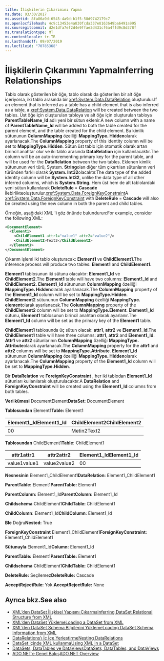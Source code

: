 ```yaml
---
title: İlişkilerin Çıkarımını Yapma
ms.date: 03/30/2017
ms.assetid: 8fa86a9d-6545-4a9d-b1f5-58d9742179c7
ms.openlocfilehash: 4c9c13453e4a830fcda337e8163649ba6491a995
ms.sourcegitcommit: d2e1dfa7ef2d4e9ffae3d431cf6a4ffd9c8d378f
ms.translationtype: MT
ms.contentlocale: tr-TR
ms.lasthandoff: 09/07/2019
ms.locfileid: "70785368"
---
```

# <a name="inferring-relationships"></a><span data-ttu-id="27bdf-102">İlişkilerin Çıkarımını Yapma</span><span class="sxs-lookup"><span data-stu-id="27bdf-102">Inferring Relationships</span></span>
<span data-ttu-id="27bdf-103">Tablo olarak gösterilen bir öğe, tablo olarak da gösterilen bir alt öğe içeriyorsa, iki tablo arasında bir <xref:System.Data.DataRelation> oluşturulur.</span><span class="sxs-lookup"><span data-stu-id="27bdf-103">If an element that is inferred as a table has a child element that is also inferred as a table, a <xref:System.Data.DataRelation> will be created between the two tables.</span></span> <span data-ttu-id="27bdf-104">Üst öğe için oluşturulan tabloya ve alt öğe için oluşturulan tabloya **ParentTableName_Id** adlı yeni bir sütun eklenir.</span><span class="sxs-lookup"><span data-stu-id="27bdf-104">A new column with a name of **ParentTableName_Id** will be added to both the table created for the parent element, and the table created for the child element.</span></span> <span data-ttu-id="27bdf-105">Bu kimlik sütununun **ColumnMapping** özelliği **MappingType. Hidden**olarak ayarlanacak.</span><span class="sxs-lookup"><span data-stu-id="27bdf-105">The **ColumnMapping** property of this identity column will be set to **MappingType.Hidden**.</span></span> <span data-ttu-id="27bdf-106">Sütun üst tablo için otomatik olarak artan birincil anahtar olur ve iki tablo arasında **DataRelation** için kullanılacaktır.</span><span class="sxs-lookup"><span data-stu-id="27bdf-106">The column will be an auto-incrementing primary key for the parent table, and will be used for the **DataRelation** between the two tables.</span></span> <span data-ttu-id="27bdf-107">Eklenen kimlik sütununun veri türü, System. **String**olan diğer tüm çıkartılan sütunların veri türünden farklı olarak **System. Int32**olacaktır.</span><span class="sxs-lookup"><span data-stu-id="27bdf-107">The data type of the added identity column will be **System.Int32**, unlike the data type of all other inferred columns, which is **System.String**.</span></span> <span data-ttu-id="27bdf-108">Hem üst hem de alt tablolardaki yeni sütun kullanılarak **DeleteRule** = **Cascade** ilebirlikteoluşturulur.<xref:System.Data.ForeignKeyConstraint></span><span class="sxs-lookup"><span data-stu-id="27bdf-108">A <xref:System.Data.ForeignKeyConstraint> with **DeleteRule** = **Cascade** will also be created using the new column in both the parent and child tables.</span></span>  
  
 <span data-ttu-id="27bdf-109">Örneğin, aşağıdaki XML 'i göz önünde bulundurun:</span><span class="sxs-lookup"><span data-stu-id="27bdf-109">For example, consider the following XML:</span></span>  
  
```xml  
<DocumentElement>  
  <Element1>  
    <ChildElement1 attr1="value1" attr2="value2"/>  
    <ChildElement2>Text2</ChildElement2>  
  </Element1>  
</DocumentElement>  
```  
  
 <span data-ttu-id="27bdf-110">Çıkarım işlemi iki tablo oluşturacak: **Element1** ve **ChildElement1**.</span><span class="sxs-lookup"><span data-stu-id="27bdf-110">The inference process will produce two tables: **Element1** and **ChildElement1**.</span></span>  
  
 <span data-ttu-id="27bdf-111">**Element1** tablosunun iki sütunu olacaktır: **Element1_Id** ve **ChildElement2**.</span><span class="sxs-lookup"><span data-stu-id="27bdf-111">The **Element1** table will have two columns: **Element1_Id** and **ChildElement2**.</span></span> <span data-ttu-id="27bdf-112">**Element1_Id** sütununun **ColumnMapping** özelliği **MappingType. Hidden**olarak ayarlanacak.</span><span class="sxs-lookup"><span data-stu-id="27bdf-112">The **ColumnMapping** property of the **Element1_Id** column will be set to **MappingType.Hidden**.</span></span> <span data-ttu-id="27bdf-113">**ChildElement2** sütununun **ColumnMapping** özelliği **MappingType. element**olarak ayarlanacak.</span><span class="sxs-lookup"><span data-stu-id="27bdf-113">The **ColumnMapping** property of the **ChildElement2** column will be set to **MappingType.Element**.</span></span> <span data-ttu-id="27bdf-114">**Element1_Id** sütunu, **Element1** tablosunun birincil anahtarı olarak ayarlanır.</span><span class="sxs-lookup"><span data-stu-id="27bdf-114">The **Element1_Id** column will be set as the primary key of the **Element1** table.</span></span>  
  
 <span data-ttu-id="27bdf-115">**ChildElement1** tablosunda üç sütun olacak: **attr1**, **attr2** ve **Element1_Id**.</span><span class="sxs-lookup"><span data-stu-id="27bdf-115">The **ChildElement1** table will have three columns: **attr1**, **attr2** and **Element1_Id**.</span></span> <span data-ttu-id="27bdf-116">**Attr1** ve **attr2** sütunlarının **ColumnMapping** özelliği **MappingType. Attribute**olarak ayarlanacak.</span><span class="sxs-lookup"><span data-stu-id="27bdf-116">The **ColumnMapping** property for the **attr1** and **attr2** columns will be set to **MappingType.Attribute**.</span></span> <span data-ttu-id="27bdf-117">**Element1_Id** sütununun **ColumnMapping** özelliği **MappingType. Hidden**olarak ayarlanacak.</span><span class="sxs-lookup"><span data-stu-id="27bdf-117">The **ColumnMapping** property of the **Element1_Id** column will be set to **MappingType.Hidden**.</span></span>  
  
 <span data-ttu-id="27bdf-118">Bir **DataRelation** ve **ForeignKeyConstraint** , her iki tablodan **Element1_Id** sütunları kullanılarak oluşturulacaktır.</span><span class="sxs-lookup"><span data-stu-id="27bdf-118">A **DataRelation** and **ForeignKeyConstraint** will be created using the **Element1_Id** columns from both tables.</span></span>  
  
 <span data-ttu-id="27bdf-119">**Veri kümesi** DocumentElement</span><span class="sxs-lookup"><span data-stu-id="27bdf-119">**DataSet:** DocumentElement</span></span>  
  
 <span data-ttu-id="27bdf-120">**Tablosundan** Element1</span><span class="sxs-lookup"><span data-stu-id="27bdf-120">**Table:** Element1</span></span>  
  
|<span data-ttu-id="27bdf-121">Element1_Id</span><span class="sxs-lookup"><span data-stu-id="27bdf-121">Element1_Id</span></span>|<span data-ttu-id="27bdf-122">ChildElement2</span><span class="sxs-lookup"><span data-stu-id="27bdf-122">ChildElement2</span></span>|  
|------------------|-------------------|  
|<span data-ttu-id="27bdf-123">0</span><span class="sxs-lookup"><span data-stu-id="27bdf-123">0</span></span>|<span data-ttu-id="27bdf-124">Metin2</span><span class="sxs-lookup"><span data-stu-id="27bdf-124">Text2</span></span>|  
  
 <span data-ttu-id="27bdf-125">**Tablosundan** ChildElement1</span><span class="sxs-lookup"><span data-stu-id="27bdf-125">**Table:** ChildElement1</span></span>  
  
|<span data-ttu-id="27bdf-126">attr1</span><span class="sxs-lookup"><span data-stu-id="27bdf-126">attr1</span></span>|<span data-ttu-id="27bdf-127">attr2</span><span class="sxs-lookup"><span data-stu-id="27bdf-127">attr2</span></span>|<span data-ttu-id="27bdf-128">Element1_Id</span><span class="sxs-lookup"><span data-stu-id="27bdf-128">Element1_Id</span></span>|  
|-----------|-----------|------------------|  
|<span data-ttu-id="27bdf-129">value1</span><span class="sxs-lookup"><span data-stu-id="27bdf-129">value1</span></span>|<span data-ttu-id="27bdf-130">value2</span><span class="sxs-lookup"><span data-stu-id="27bdf-130">value2</span></span>|<span data-ttu-id="27bdf-131">0</span><span class="sxs-lookup"><span data-stu-id="27bdf-131">0</span></span>|  
  
 <span data-ttu-id="27bdf-132">**Nesnesinin** Element1_ChildElement1</span><span class="sxs-lookup"><span data-stu-id="27bdf-132">**DataRelation:** Element1_ChildElement1</span></span>  
  
 <span data-ttu-id="27bdf-133">**ParentTable:** Element1</span><span class="sxs-lookup"><span data-stu-id="27bdf-133">**ParentTable:** Element1</span></span>  
  
 <span data-ttu-id="27bdf-134">**ParentColumn:** Element1_Id</span><span class="sxs-lookup"><span data-stu-id="27bdf-134">**ParentColumn:** Element1_Id</span></span>  
  
 <span data-ttu-id="27bdf-135">**Childschema** ChildElement1</span><span class="sxs-lookup"><span data-stu-id="27bdf-135">**ChildTable:** ChildElement1</span></span>  
  
 <span data-ttu-id="27bdf-136">**ChildColumn:** Element1_Id</span><span class="sxs-lookup"><span data-stu-id="27bdf-136">**ChildColumn:** Element1_Id</span></span>  
  
 <span data-ttu-id="27bdf-137">**Ble** Doğru</span><span class="sxs-lookup"><span data-stu-id="27bdf-137">**Nested:** True</span></span>  
  
 <span data-ttu-id="27bdf-138">**ForeignKeyConstraint** Element1_ChildElement1</span><span class="sxs-lookup"><span data-stu-id="27bdf-138">**ForeignKeyConstraint:** Element1_ChildElement1</span></span>  
  
 <span data-ttu-id="27bdf-139">**Sütunuyla** Element1_Id</span><span class="sxs-lookup"><span data-stu-id="27bdf-139">**Column:** Element1_Id</span></span>  
  
 <span data-ttu-id="27bdf-140">**ParentTable:** Element1</span><span class="sxs-lookup"><span data-stu-id="27bdf-140">**ParentTable:** Element1</span></span>  
  
 <span data-ttu-id="27bdf-141">**Childschema** ChildElement1</span><span class="sxs-lookup"><span data-stu-id="27bdf-141">**ChildTable:** ChildElement1</span></span>  
  
 <span data-ttu-id="27bdf-142">**DeleteRule:** Seçilemez</span><span class="sxs-lookup"><span data-stu-id="27bdf-142">**DeleteRule:** Cascade</span></span>  
  
 <span data-ttu-id="27bdf-143">**AcceptRejectRule:** Yok.</span><span class="sxs-lookup"><span data-stu-id="27bdf-143">**AcceptRejectRule:** None</span></span>  
  
## <a name="see-also"></a><span data-ttu-id="27bdf-144">Ayrıca bkz.</span><span class="sxs-lookup"><span data-stu-id="27bdf-144">See also</span></span>

- [<span data-ttu-id="27bdf-145">XML’den DataSet İlişkisel Yapısını Çıkarma</span><span class="sxs-lookup"><span data-stu-id="27bdf-145">Inferring DataSet Relational Structure from XML</span></span>](inferring-dataset-relational-structure-from-xml.md)
- [<span data-ttu-id="27bdf-146">XML’den DataSet Yükleme</span><span class="sxs-lookup"><span data-stu-id="27bdf-146">Loading a DataSet from XML</span></span>](loading-a-dataset-from-xml.md)
- [<span data-ttu-id="27bdf-147">XML’den DataSet Schema Bilgilerini Yükleme</span><span class="sxs-lookup"><span data-stu-id="27bdf-147">Loading DataSet Schema Information from XML</span></span>](loading-dataset-schema-information-from-xml.md)
- [<span data-ttu-id="27bdf-148">DataRelations’ı İç İçe Yerleştirme</span><span class="sxs-lookup"><span data-stu-id="27bdf-148">Nesting DataRelations</span></span>](nesting-datarelations.md)
- [<span data-ttu-id="27bdf-149">DataSet içinde XML kullanma</span><span class="sxs-lookup"><span data-stu-id="27bdf-149">Using XML in a DataSet</span></span>](using-xml-in-a-dataset.md)
- [<span data-ttu-id="27bdf-150">DataSets, DataTables ve DataViews</span><span class="sxs-lookup"><span data-stu-id="27bdf-150">DataSets, DataTables, and DataViews</span></span>](index.md)
- [<span data-ttu-id="27bdf-151">ADO.NET’e Genel Bakış</span><span class="sxs-lookup"><span data-stu-id="27bdf-151">ADO.NET Overview</span></span>](../ado-net-overview.md)
